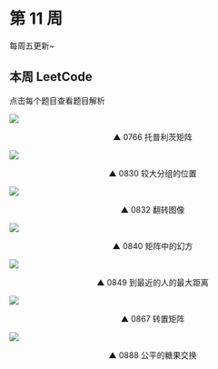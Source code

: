 # 第 11 周

每周五更新~



## 本周 LeetCode

点击每个题目查看题目解析

[![](https://w3fun-1253290453.cos.ap-chengdu.myqcloud.com/cattle/solution/easy/0766-toeplitz-matrix.png)](/solution/easy/0766-toeplitz-matrix.html)

<div style="text-align: center">▲ 0766 托普利茨矩阵</div>


[![](https://w3fun-1253290453.cos.ap-chengdu.myqcloud.com/cattle/solution/easy/0830-positions-of-large-groups.png)](/solution/easy/0830-positions-of-large-groups.html)

<div style="text-align: center">▲ 0830 较大分组的位置</div>


[![](https://w3fun-1253290453.cos.ap-chengdu.myqcloud.com/cattle/solution/easy/0832-flipping-an-image.png)](/solution/easy/0832-flipping-an-image.html)

<div style="text-align: center">▲ 0832 翻转图像</div>


[![](https://w3fun-1253290453.cos.ap-chengdu.myqcloud.com/cattle/solution/easy/0840-magic-squares-in-grid.png)](/solution/easy/0840-magic-squares-in-grid.html)

<div style="text-align: center">▲ 0840 矩阵中的幻方</div>


[![](https://w3fun-1253290453.cos.ap-chengdu.myqcloud.com/cattle/solution/easy/0849-maximize-distance-to-closest-person.png)](/solution/easy/0849-maximize-distance-to-closest-person.html)

<div style="text-align: center">▲ 0849 到最近的人的最大距离</div>


[![](https://w3fun-1253290453.cos.ap-chengdu.myqcloud.com/cattle/solution/easy/0867-transpose-matrix.png)](/solution/easy/0867-transpose-matrix.html)

<div style="text-align: center">▲ 0867 转置矩阵</div>


[![](https://w3fun-1253290453.cos.ap-chengdu.myqcloud.com/cattle/solution/easy/0888-air-candy-swap.png)](/solution/easy/0888-air-candy-swap.html)

<div style="text-align: center">▲ 0888 公平的糖果交换​</div>


